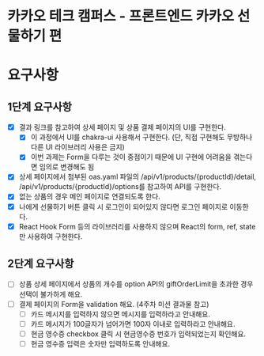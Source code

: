 # 카카오 테크 캠퍼스 - 프론트엔드 카카오 선물하기 편

# 요구사항

## 1단계 요구사항

- [x] 결과 링크를 참고하여 상세 페이지 및 상품 결제 페이지의 UI를 구현한다.
  - [x] 이 과정에서 UI를 chakra-ui 사용해서 구현한다. (단, 직접 구현해도 무방하나 다른 UI 라이브러리 사용은 금지)
  - [x] 이번 과제는 Form을 다루는 것이 중점이기 때문에 UI 구현에 어려움을 겪는다면 임의로 변경해도 됨
- [x] 상세 페이지에서 첨부된 oas.yaml 파일의 /api/v1/products/{productId}/detail, /api/v1/products/{productId}/options를 참고하여 API를 구현한다.
- [x] 없는 상품의 경우 메인 페이지로 연결되도록 한다.
- [x] 나에게 선물하기 버튼 클릭 시 로그인이 되어있지 않다면 로그인 페이지로 이동한다.
- [x] React Hook Form 등의 라이브러리를 사용하지 않으며 React의 form, ref, state만 사용하여 구현한다.

## 2단계 요구사항

- [ ] 상품 상세 페이지에서 상품의 개수를 option API의 giftOrderLimit을 초과한 경우 선택이 불가하게 해요.
- [ ] 결제 페이지의 Form을 validation 해요. (4주차 미션 결과물 참고)
  - [ ] 카드 메시지를 입력하지 않으면 메시지를 입력하라고 안내해요.
  - [ ] 카드 메시지가 100글자가 넘어가면 100자 이내로 입력하라고 안내해요.
  - [ ] 현금 영수증 checkbox 클릭 시 현금영수증 번호가 입력되었는지 확인해요.
  - [ ] 현금 영수증 입력은 숫자만 입력하도록 안내해요.
